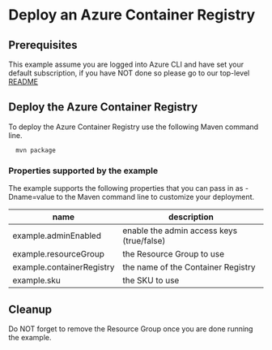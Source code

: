 
# Deploy an Azure Container Registry

## Prerequisites

This example assume you are logged into Azure CLI and have set your default
subscription, if you have NOT done so please go to our top-level
[README](../README.md)

## Deploy the Azure Container Registry

To deploy the Azure Container Registry use the following Maven command line.

````shell
  mvn package
````

### Properties supported by the example

The example supports the following properties that you can pass in as -Dname=value to the Maven command line to customize your deployment.

| name                      | description                               |
|---------------------------|-------------------------------------------|
| example.adminEnabled      | enable the admin access keys (true/false) |
| example.resourceGroup     | the Resource Group to use                 |
| example.containerRegistry | the name of the Container Registry        |
| example.sku               | the SKU to use                            |

## Cleanup

Do NOT forget to remove the Resource Group once you are done running the example.

